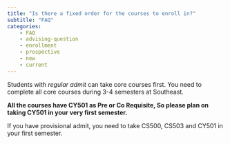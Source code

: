 ```yaml
---
title: "Is there a fixed order for the courses to enroll in?"
subtitle: "FAQ"
categories:
    - FAQ
    - advising-question
    - enrollment
    - prospective
    - new
    - current
---
```

Students with *regular admit* can take core courses first. You need to complete all core courses during 3-4 semesters at Southeast.

**All the courses have CY501 as Pre or Co Requisite, So please plan on taking CY501 in your very first semester.**

If you have provisional admit, you need to take CS500, CS503 and CY501 in your first semester.
